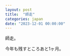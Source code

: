 ```yaml
---
layout: post
title:  "師走"
categories: japan
date: "2023-12-01 00:00:00"
---
```


師走。

今年も残すところあと1ヶ月。

